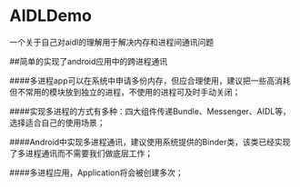 # AIDLDemo
一个关于自己对aidl的理解用于解决内存和进程间通讯问题

##简单的实现了android应用中的跨进程通讯


####多进程app可以在系统中申请多份内存，但应合理使用，建议把一些高消耗但不常用的模块放到独立的进程，不使用的进程可及时手动关闭；

####实现多进程的方式有多种：四大组件传递Bundle、Messenger、AIDL等，选择适合自己的使用场景；

####Android中实现多进程通讯，建议使用系统提供的Binder类，该类已经实现了多进程通讯而不需要我们做底层工作；

####多进程应用，Application将会被创建多次；

